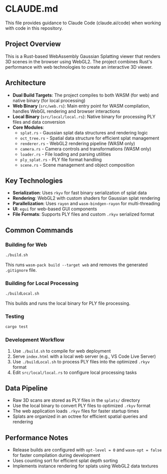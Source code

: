 # CLAUDE.md

This file provides guidance to Claude Code (claude.ai/code) when working with code in this repository.

## Project Overview

This is a Rust-based WebAssembly Gaussian Splatting viewer that renders 3D scenes in the browser using WebGL2. The project combines Rust's performance with web technologies to create an interactive 3D viewer.

## Architecture

- **Dual Build Targets**: The project compiles to both WASM (for web) and native binary (for local processing)
- **Web Binary** (`src/web.rs`): Main entry point for WASM compilation, handles WebGL rendering and browser interactions
- **Local Binary** (`src/local/local.rs`): Native binary for processing PLY files and data conversion
- **Core Modules**:
  - `splat.rs` - Gaussian splat data structures and rendering logic
  - `oct_tree.rs` - Spatial data structure for efficient splat management
  - `renderer.rs` - WebGL2 rendering pipeline (WASM only)
  - `camera.rs` - Camera controls and transformations (WASM only)
  - `loader.rs` - File loading and parsing utilities
  - `ply_splat.rs` - PLY file format handling
  - `scene.rs` - Scene management and object composition

## Key Technologies

- **Serialization**: Uses `rkyv` for fast binary serialization of splat data
- **Rendering**: WebGL2 with custom shaders for Gaussian splat rendering
- **Parallelization**: Uses `rayon` and `wasm-bindgen-rayon` for multi-threading
- **UI**: `egui` for web-based GUI components
- **File Formats**: Supports PLY files and custom `.rkyv` serialized format

## Common Commands

### Building for Web
```bash
./build.sh
```
This runs `wasm-pack build --target web` and removes the generated `.gitignore` file.

### Building for Local Processing
```bash
./buildLocal.sh
```
This builds and runs the local binary for PLY file processing.

### Testing
```bash
cargo test
```

### Development Workflow
1. Use `./build.sh` to compile for web deployment
2. Serve `index.html` with a local web server (e.g., VS Code Live Server)
3. Use `./buildLocal.sh` to process PLY files into the optimized `.rkyv` format
4. Edit `src/local/local.rs` to configure local processing tasks

## Data Pipeline

- Raw 3D scans are stored as PLY files in the `splats/` directory
- Use the local binary to convert PLY files to optimized `.rkyv` format
- The web application loads `.rkyv` files for faster startup times
- Splats are organized in an octree for efficient spatial queries and rendering

## Performance Notes

- Release builds are configured with `opt-level = 0` and `wasm-opt = false` for faster compilation during development
- Uses counting sort for efficient splat depth sorting
- Implements instance rendering for splats using WebGL2 data textures